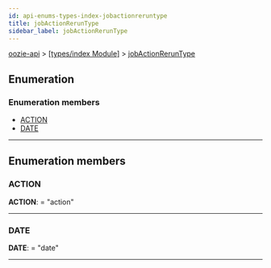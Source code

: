 ```yaml
---
id: api-enums-types-index-jobactionreruntype
title: jobActionRerunType
sidebar_label: jobActionRerunType
---
```


[oozie-api](api-readme.md) > [[types/index Module]](api-modules-types-index-module.md) > [jobActionRerunType](api-enums-types-index-jobactionreruntype.md)

## Enumeration

### Enumeration members

* [ACTION](api-enums-types-index-jobactionreruntype.md#action)
* [DATE](api-enums-types-index-jobactionreruntype.md#date)

---

## Enumeration members

<a id="action"></a>

###  ACTION

**ACTION**:  = "action"

___
<a id="date"></a>

###  DATE

**DATE**:  = "date"

___

